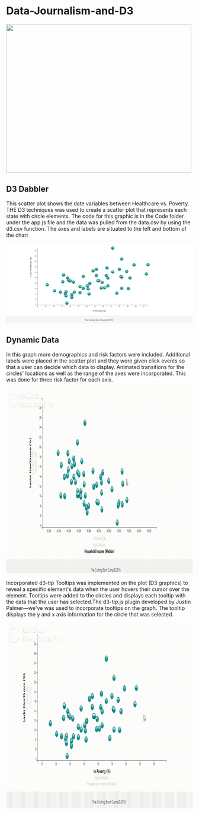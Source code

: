 # Data-Journalism-and-D3




<img src="https://media.giphy.com/media/GCjueAStKH9yU/giphy.gif" width="500" height="400" />  




## D3 Dabbler 
This scatter plot shows the  date variables between Healthcare vs. Poverty.
THE D3 techniques was used to create a scatter plot that represents each state with circle elements. The code for this graphic is in the Code folder under the app.js file and the data was pulled from the data.csv by using the d3.csv function. The axes and labels are situated to the left and bottom of the chart

![alt text](https://github.com/Claude-Hanfou/Data-Journalism-and-D3/blob/main/Images/graph%201.PNG "etl")


## Dynamic Data 

In this graph more demographics and risk factors were included.  Additional labels were placed in the scatter plot and they were given click events so that a user can decide which data to display. Animated transitions for the circles' locations as well as the range of the axes were incorporated. This was done for three risk factor for each axis.

<img src="https://github.com/Claude-Hanfou/Data-Journalism-and-D3/blob/main/Images/graph%202.gif" width="1000" height="500" />  

 Incorporated d3-tip
Tooltips was implemented on the plot (D3 graphics) to reveal a specific element's data when the user hovers their cursor over the element. Tooltips were added to the circles and displays each tooltip with the data that the user has selected.The d3-tip.js plugin developed by Justin Palmer—we've was used to incorporate tooltips on the graph. The tooltip displays the y and x axis information for the circle that was selected.

<img src="https://github.com/Claude-Hanfou/Data-Journalism-and-D3/blob/main/Images/graph%203.gif" width="1000" height="500" />  


